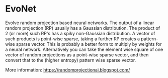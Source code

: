 # EvoNet
Evolve random projection based neural networks. 
The output of a linear random projection (RP) usually has a Gaussian distribution.  The product of 2 (or more) such RP's has a spiky non-Gaussian distribution.  A vector of such products is point-wise sparse, taking a further RP creates a pattern-wise sparse vector. This is probably a better form to multiply by weights for a neural network. 
Alternatively you can take the element wise square of one vector of random projections as a point-wise sparse vector, and then convert that to the (higher entropy) pattern wise sparse vector.

More information:
https://randomprojectionai.blogspot.com/
